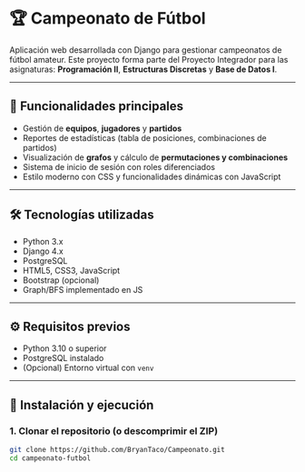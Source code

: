 # 🏆 Campeonato de Fútbol

Aplicación web desarrollada con Django para gestionar campeonatos de fútbol amateur. Este proyecto forma parte del Proyecto Integrador para las asignaturas: **Programación II**, **Estructuras Discretas** y **Base de Datos I**.

---

## 📌 Funcionalidades principales

- Gestión de **equipos**, **jugadores** y **partidos**
- Reportes de estadísticas (tabla de posiciones, combinaciones de partidos)
- Visualización de **grafos** y cálculo de **permutaciones y combinaciones**
- Sistema de inicio de sesión con roles diferenciados
- Estilo moderno con CSS y funcionalidades dinámicas con JavaScript

---

## 🛠️ Tecnologías utilizadas

- Python 3.x
- Django 4.x
- PostgreSQL
- HTML5, CSS3, JavaScript
- Bootstrap (opcional)
- Graph/BFS implementado en JS

---

## ⚙️ Requisitos previos

- Python 3.10 o superior
- PostgreSQL instalado
- (Opcional) Entorno virtual con `venv`

---

## 🧪 Instalación y ejecución

### 1. Clonar el repositorio (o descomprimir el ZIP)

```bash
git clone https://github.com/BryanTaco/Campeonato.git
cd campeonato-futbol
